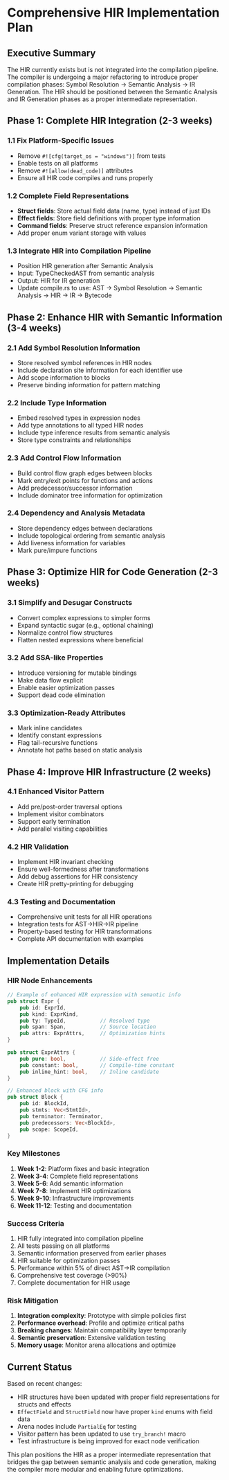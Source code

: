# Comprehensive HIR Implementation Plan

## Executive Summary
The HIR currently exists but is not integrated into the compilation pipeline. The compiler is undergoing a major refactoring to introduce proper compilation phases: Symbol Resolution → Semantic Analysis → IR Generation. The HIR should be positioned between the Semantic Analysis and IR Generation phases as a proper intermediate representation.

## Phase 1: Complete HIR Integration (2-3 weeks)

### 1.1 Fix Platform-Specific Issues
- Remove `#![cfg(target_os = "windows")]` from tests
- Enable tests on all platforms
- Remove `#![allow(dead_code)]` attributes
- Ensure all HIR code compiles and runs properly

### 1.2 Complete Field Representations
- **Struct fields**: Store actual field data (name, type) instead of just IDs
- **Effect fields**: Store field definitions with proper type information
- **Command fields**: Preserve struct reference expansion information
- Add proper enum variant storage with values

### 1.3 Integrate HIR into Compilation Pipeline
- Position HIR generation after Semantic Analysis
- Input: TypeCheckedAST from semantic analysis
- Output: HIR for IR generation
- Update compile.rs to use: AST → Symbol Resolution → Semantic Analysis → HIR → IR → Bytecode

## Phase 2: Enhance HIR with Semantic Information (3-4 weeks)

### 2.1 Add Symbol Resolution Information
- Store resolved symbol references in HIR nodes
- Include declaration site information for each identifier use
- Add scope information to blocks
- Preserve binding information for pattern matching

### 2.2 Include Type Information
- Embed resolved types in expression nodes
- Add type annotations to all typed HIR nodes
- Include type inference results from semantic analysis
- Store type constraints and relationships

### 2.3 Add Control Flow Information
- Build control flow graph edges between blocks
- Mark entry/exit points for functions and actions
- Add predecessor/successor information
- Include dominator tree information for optimization

### 2.4 Dependency and Analysis Metadata
- Store dependency edges between declarations
- Include topological ordering from semantic analysis
- Add liveness information for variables
- Mark pure/impure functions

## Phase 3: Optimize HIR for Code Generation (2-3 weeks)

### 3.1 Simplify and Desugar Constructs
- Convert complex expressions to simpler forms
- Expand syntactic sugar (e.g., optional chaining)
- Normalize control flow structures
- Flatten nested expressions where beneficial

### 3.2 Add SSA-like Properties
- Introduce versioning for mutable bindings
- Make data flow explicit
- Enable easier optimization passes
- Support dead code elimination

### 3.3 Optimization-Ready Attributes
- Mark inline candidates
- Identify constant expressions
- Flag tail-recursive functions
- Annotate hot paths based on static analysis

## Phase 4: Improve HIR Infrastructure (2 weeks)

### 4.1 Enhanced Visitor Pattern
- Add pre/post-order traversal options
- Implement visitor combinators
- Support early termination
- Add parallel visiting capabilities

### 4.2 HIR Validation
- Implement HIR invariant checking
- Ensure well-formedness after transformations
- Add debug assertions for HIR consistency
- Create HIR pretty-printing for debugging

### 4.3 Testing and Documentation
- Comprehensive unit tests for all HIR operations
- Integration tests for AST→HIR→IR pipeline
- Property-based testing for HIR transformations
- Complete API documentation with examples

## Implementation Details

### HIR Node Enhancements

```rust
// Example of enhanced HIR expression with semantic info
pub struct Expr {
    pub id: ExprId,
    pub kind: ExprKind,
    pub ty: TypeId,           // Resolved type
    pub span: Span,           // Source location
    pub attrs: ExprAttrs,     // Optimization hints
}

pub struct ExprAttrs {
    pub pure: bool,           // Side-effect free
    pub constant: bool,       // Compile-time constant
    pub inline_hint: bool,    // Inline candidate
}

// Enhanced block with CFG info
pub struct Block {
    pub id: BlockId,
    pub stmts: Vec<StmtId>,
    pub terminator: Terminator,
    pub predecessors: Vec<BlockId>,
    pub scope: ScopeId,
}
```

### Key Milestones

1. **Week 1-2**: Platform fixes and basic integration
2. **Week 3-4**: Complete field representations
3. **Week 5-6**: Add semantic information
4. **Week 7-8**: Implement HIR optimizations
5. **Week 9-10**: Infrastructure improvements
6. **Week 11-12**: Testing and documentation

### Success Criteria

1. HIR fully integrated into compilation pipeline
2. All tests passing on all platforms
3. Semantic information preserved from earlier phases
4. HIR suitable for optimization passes
5. Performance within 5% of direct AST→IR compilation
6. Comprehensive test coverage (>90%)
7. Complete documentation for HIR usage

### Risk Mitigation

1. **Integration complexity**: Prototype with simple policies first
2. **Performance overhead**: Profile and optimize critical paths
3. **Breaking changes**: Maintain compatibility layer temporarily
4. **Semantic preservation**: Extensive validation testing
5. **Memory usage**: Monitor arena allocations and optimize

## Current Status

Based on recent changes:
- HIR structures have been updated with proper field representations for structs and effects
- `EffectField` and `StructField` now have proper `kind` enums with field data
- Arena nodes include `PartialEq` for testing
- Visitor pattern has been updated to use `try_branch!` macro
- Test infrastructure is being improved for exact node verification

This plan positions the HIR as a proper intermediate representation that bridges the gap between semantic analysis and code generation, making the compiler more modular and enabling future optimizations.